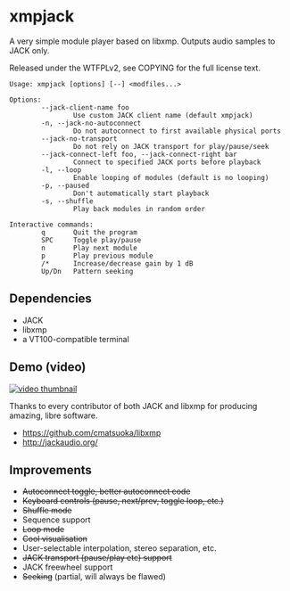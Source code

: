 xmpjack
=======

A very simple module player based on libxmp. Outputs audio samples to
JACK only.

Released under the WTFPLv2, see COPYING for the full license text.

~~~
Usage: xmpjack [options] [--] <modfiles...>

Options:
        --jack-client-name foo
                Use custom JACK client name (default xmpjack)
        -n, --jack-no-autoconnect
                Do not autoconnect to first available physical ports
        --jack-no-transport
                Do not rely on JACK transport for play/pause/seek
        --jack-connect-left foo, --jack-connect-right bar
                Connect to specified JACK ports before playback
        -l, --loop
                Enable looping of modules (default is no looping)
        -p, --paused
                Don't automatically start playback
        -s, --shuffle
                Play back modules in random order

Interactive commands:
        q       Quit the program
        SPC     Toggle play/pause
        n       Play next module
        p       Play previous module
        /*      Increase/decrease gain by 1 dB
        Up/Dn   Pattern seeking
~~~

Dependencies
------------

* JACK
* libxmp
* a VT100-compatible terminal

Demo (video)
------------

[![video thumbnail](https://i.ytimg.com/vi/S-SZB6avr6w/maxresdefault.jpg)](http://www.youtube.com/watch?v=S-SZB6avr6w)

Thanks to every contributor of both JACK and libxmp for producing
amazing, libre software.

* <https://github.com/cmatsuoka/libxmp>
* <http://jackaudio.org/>

Improvements
------------

* ~~Autoconnect toggle, better autoconnect code~~
* ~~Keyboard controls (pause, next/prev, toggle loop, etc.)~~
* ~~Shuffle mode~~
* Sequence support
* ~~Loop mode~~
* ~~Cool visualisation~~
* User-selectable interpolation, stereo separation, etc.
* ~~JACK transport (pause/play etc) support~~
* JACK freewheel support
* ~~Seeking~~ (partial, will always be flawed)
